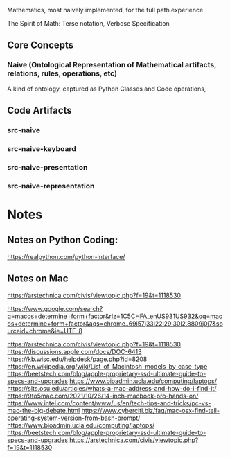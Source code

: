 Mathematics, most naively implemented, for the full path experience.

The Spirit of Math: Terse notation, Verbose Specification



## Core Concepts

### Naive (Ontological Representation of Mathematical artifacts, relations, rules, operations, etc)
A kind of ontology, captured as Python Classes and Code operations, 


## Code Artifacts


### src-naive


### src-naive-keyboard


### src-naive-presentation



### src-naive-representation



# Notes
## Notes on Python Coding:

https://realpython.com/python-interface/

## Notes on Mac
https://arstechnica.com/civis/viewtopic.php?f=19&t=1118530

https://www.google.com/search?q=macos+determine+form+factor&rlz=1C5CHFA_enUS931US932&oq=macos+determine+form+factor&aqs=chrome..69i57j33i22i29i30l2.8809j0j7&sourceid=chrome&ie=UTF-8

https://arstechnica.com/civis/viewtopic.php?f=19&t=1118530
https://discussions.apple.com/docs/DOC-6413
https://kb.wisc.edu/helpdesk/page.php?id=8208
https://en.wikipedia.org/wiki/List_of_Macintosh_models_by_case_type
https://beetstech.com/blog/apple-proprietary-ssd-ultimate-guide-to-specs-and-upgrades
https://www.bioadmin.ucla.edu/computing/laptops/
https://slts.osu.edu/articles/whats-a-mac-address-and-how-do-i-find-it/
https://9to5mac.com/2021/10/26/14-inch-macbook-pro-hands-on/
https://www.intel.com/content/www/us/en/tech-tips-and-tricks/pc-vs-mac-the-big-debate.html
https://www.cyberciti.biz/faq/mac-osx-find-tell-operating-system-version-from-bash-prompt/
https://www.bioadmin.ucla.edu/computing/laptops/
https://beetstech.com/blog/apple-proprietary-ssd-ultimate-guide-to-specs-and-upgrades
https://arstechnica.com/civis/viewtopic.php?f=19&t=1118530

